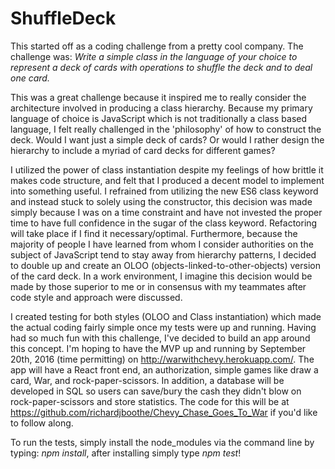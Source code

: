 # ShuffleDeck
This started off as a coding challenge from a pretty cool company. The challenge was:
*Write a simple class in the language of your choice to represent a deck of cards with operations to shuffle the deck and to deal one card.*

This was a great challenge because it inspired me to really consider the architecture involved in producing a class hierarchy. Because my primary language of choice is JavaScript which is not traditionally a class based language, I felt really challenged in the 'philosophy' of how to construct the deck. Would I want just a simple deck of cards? Or would I rather design the hierarchy to include a myriad of card decks for different games? 

I utilized the power of class instantiation despite my feelings of how brittle it makes code structure, and felt that I produced a decent model to implement into something useful. I refrained from utilizing the new ES6 class keyword and instead stuck to solely using the constructor, this decision was made simply because I was on a time constraint and have not invested the proper time to have full confidence in the sugar of the class keyword. Refactoring will take place if I find it necessary/optimal. Furthermore, because the majority of people I have learned from whom I consider authorities on the subject of JavaScript tend to stay away from hierarchy patterns, I decided to double up and create an OLOO (objects-linked-to-other-objects) version of the card deck. In a work environment, I imagine this decision would be made by those superior to me or in consensus with my teammates after code style and approach were discussed. 

I created testing for both styles (OLOO and Class instantiation) which made the actual coding fairly simple once my tests were up and running. Having had so much fun with this challenge, I've decided to build an app around this concept. I'm hoping to have the MVP up and running by September 20th, 2016 (time permitting) on http://warwithchevy.herokuapp.com/. The app will have a React front end, an authorization, simple games like draw a card, War, and rock-paper-scissors. In addition, a database will be developed in SQL so users can save/bury the cash they didn't blow on rock-paper-scissors and store statistics. The code for this will be at https://github.com/richardjboothe/Chevy_Chase_Goes_To_War if you'd like to follow along.

To run the tests, simply install the node_modules via the command line by typing: *npm install*, after installing simply type *npm test*!  